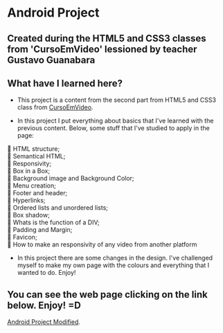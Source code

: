 # Android Project
## Created during the HTML5 and CSS3 classes from 'CursoEmVideo' lessioned by teacher Gustavo Guanabara 

## What have I learned here?

- This project is a content from the second part from HTML5 and CSS3 class from <a href="https://www.cursoemvideo.com/curso/curso-html5-e-css3-modulo-2-de-5-40-horas/" target="_blank">CursoEmVideo</a>. 

- In this project I put everything about basics that I've learned with the previous content. Below, some stuff that I've studied to apply in the page: 


:small_blue_diamond: HTML structure;
<br>
:small_blue_diamond: Semantical HTML;
<br>
:small_blue_diamond: Responsivity;
<br>
:small_blue_diamond: Box in a Box;
<br>
:small_blue_diamond: Background image and Background Color; 
<br>
:small_blue_diamond: Menu creation; 
<br>
:small_blue_diamond: Footer and header; 
<br>
:small_blue_diamond: Hyperlinks; 
<br>
:small_blue_diamond: Ordered lists and unordered lists;
<br> 
:small_blue_diamond: Box shadow; 
<br>
:small_blue_diamond: Whats is the function of a DIV;
<br>
:small_blue_diamond: Padding and Margin; 
<br>
:small_blue_diamond: Favicon;
<br>
:small_blue_diamond: How to make an responsivity of any video from another platform



- In this project there are some changes in the design. I've challenged myself to make my own page with the colours and everything that I wanted to do. Enjoy! 


## You can see the web page clicking on the link below. Enjoy! =D

<a href="https://andredelcorso.github.io/projeto-android/index" target="_blank">Android Project Modified</a>. 